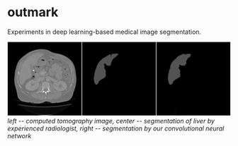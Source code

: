 # outmark
Experiments in deep learning-based medical image segmentation.

![an example of segmentation](examples/lits.jpeg)
*left -- computed tomography image, center -- segmentation of liver by experienced radiologist, right -- segmentation by our convolutional neural network*
